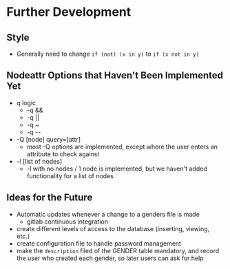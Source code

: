 # Further Development 

## Style
- Generally need to change `if (not) (x in y)` to `if (x not in y)`

## Nodeattr Options that Haven't Been Implemented Yet

- q logic
    - -q &&
    - -q ||
    - -q ~
    - -q -- 
- -Q [node] query=[attr]
   - most -Q options are implemented, except where the user enters an attribute to check against
- -l [list of nodes]
   - -l with no nodes / 1 node is implemented, but we haven't added functionality for a list of nodes 

## Ideas for the Future 
- Automatic updates whenever a change to a genders file is made
   - gitlab continuous integration
- create different levels of access to the database (inserting, viewing, etc.)
- create configuration file to handle password management 
- make the `description` filed of the GENDER table mandatory, and record the user who created each gender, so later users can ask for help 
